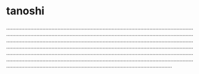 # tanoshi

......................................................................................................................................................................................................................................................................................................................................................................................................................................................................................................................................................................................................................................................................................................................................................................................................................................................................................